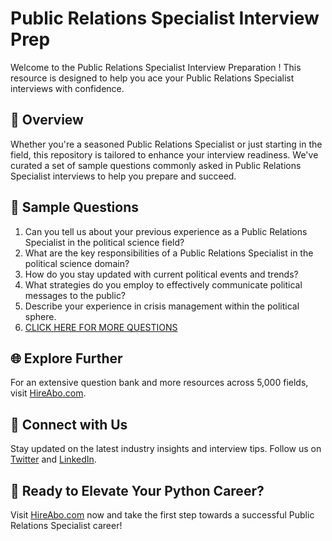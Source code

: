 # Public Relations Specialist Interview Prep

Welcome to the Public Relations Specialist Interview Preparation ! This resource is designed to help you ace your Public Relations Specialist interviews with confidence.

## 🚀 Overview

Whether you're a seasoned Public Relations Specialist or just starting in the field, this repository is tailored to enhance your interview readiness. We've curated a set of sample questions commonly asked in Public Relations Specialist interviews to help you prepare and succeed.

## 📝 Sample Questions

1. Can you tell us about your previous experience as a Public Relations Specialist in the political science field?
2. What are the key responsibilities of a Public Relations Specialist in the political science domain?
3. How do you stay updated with current political events and trends?
4. What strategies do you employ to effectively communicate political messages to the public?
5. Describe your experience in crisis management within the political sphere.
6. [CLICK HERE FOR MORE QUESTIONS](https://hireabo.com/job/7_3_5/Public%20Relations%20Specialist)

## 🌐 Explore Further

For an extensive question bank and more resources across 5,000 fields, visit [HireAbo.com](https://www.hireabo.com).

## 📱 Connect with Us

Stay updated on the latest industry insights and interview tips. Follow us on [Twitter](https://twitter.com/hireabo) and [LinkedIn](https://www.linkedin.com/in/hire-abo-3609972a8/).

## 🚀 Ready to Elevate Your Python Career?

Visit [HireAbo.com](https://www.hireabo.com) now and take the first step towards a successful Public Relations Specialist career!